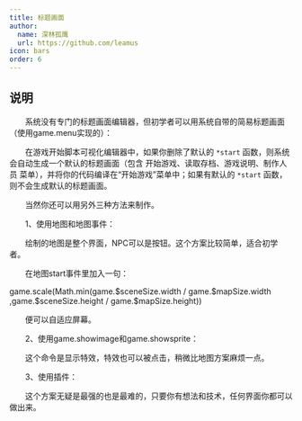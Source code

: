```yaml
---
title: 标题画面
author:
  name: 深林孤鹰
  url: https://github.com/leamus
icon: bars
order: 6
---
```


## 说明

&emsp;&emsp;系统没有专门的标题画面编辑器，但初学者可以用系统自带的简易标题画面（使用game.menu实现的）：

&emsp;&emsp;在游戏开始脚本可视化编辑器中，如果你删除了默认的 `*start` 函数，则系统会自动生成一个默认的标题画面（包含 开始游戏、读取存档、游戏说明、制作人员 菜单），并将你的代码编译在“开始游戏”菜单中；如果有默认的 `*start` 函数，则不会生成默认的标题画面。

&emsp;&emsp;当然你还可以用另外三种方法来制作。

&emsp;&emsp;1、使用地图和地图事件：

&emsp;&emsp;绘制的地图是整个界面，NPC可以是按钮。这个方案比较简单，适合初学者。

&emsp;&emsp;在地图start事件里加入一句：

game.scale(Math.min(game.\$sceneSize.width / game.\$mapSize.width ,game.\$sceneSize.height / game.\$mapSize.height))

&emsp;&emsp;便可以自适应屏幕。

&emsp;&emsp;2、使用game.showimage和game.showsprite：

&emsp;&emsp;这个命令是显示特效，特效也可以被点击，稍微比地图方案麻烦一点。

&emsp;&emsp;3、使用插件：

&emsp;&emsp;这个方案无疑是最强的也是最难的，只要你有想法和技术，任何界面你都可以做出来。

<!-- markdownlint-disable-file MD013 -->
